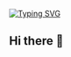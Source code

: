 [![Typing SVG](https://readme-typing-svg.demolab.com?font=Fira+Code&pause=1000&multiline=true&random=false&width=435&lines=Dor+Ben+Dov;T-PDM+%7C+Software+Architect+%7C+AI%2C+LLM%2C+Ollama%2C+GPTs%2C+Midjourney+%7C+Design+%26+Code+%7C+Public+%26+Private+Cloud+%7C+Cloud+Native)](https://git.io/typing-svg)

## Hi there 👋

<!--
**doribd/doribd** is a ✨ _special_ ✨ repository because its `README.md` (this file) appears on your GitHub profile.

Here are some ideas to get you started:

- 🔭 I’m currently working on ...
- 🌱 I’m currently learning ...
- 👯 I’m looking to collaborate on ...
- 🤔 I’m looking for help with ...
- 💬 Ask me about ...
- 📫 How to reach me: ...
- 😄 Pronouns: ...
- ⚡ Fun fact: ...
-->
